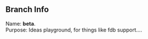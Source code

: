 Branch Info
-----------

Name: **beta**.  
Purpose: Ideas playground, for things like fdb support....
